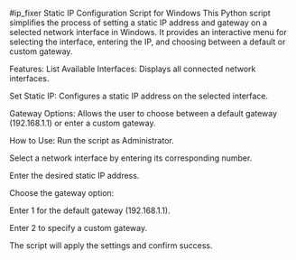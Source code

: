 #ip_fixer
Static IP Configuration Script for Windows
This Python script simplifies the process of setting a static IP address and gateway on a selected network interface in Windows. It provides an interactive menu for selecting the interface, entering the IP, and choosing between a default or custom gateway.

Features:
List Available Interfaces: Displays all connected network interfaces.

Set Static IP: Configures a static IP address on the selected interface.

Gateway Options: Allows the user to choose between a default gateway (192.168.1.1) or enter a custom gateway.

How to Use:
Run the script as Administrator.

Select a network interface by entering its corresponding number.

Enter the desired static IP address.

Choose the gateway option:

Enter 1 for the default gateway (192.168.1.1).

Enter 2 to specify a custom gateway.

The script will apply the settings and confirm success.
